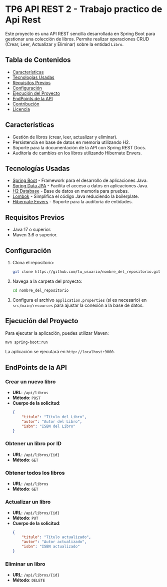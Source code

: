 # TP6 API REST 2 - Trabajo practico de Api Rest

Este proyecto es una API REST sencilla desarrollada en Spring Boot para gestionar una colección de libros. Permite realizar operaciones CRUD (Crear, Leer, Actualizar y Eliminar) sobre la entidad `Libro`.

## Tabla de Contenidos

- [Características](#características)
- [Tecnologías Usadas](#tecnologías-usadas)
- [Requisitos Previos](#requisitos-previos)
- [Configuración](#configuración)
- [Ejecución del Proyecto](#ejecución-del-proyecto)
- [EndPoints de la API](#endpoints-de-la-api)
- [Contribución](#contribución)
- [Licencia](#licencia)

## Características

- Gestión de libros (crear, leer, actualizar y eliminar).
- Persistencia en base de datos en memoria utilizando H2.
- Soporte para la documentación de la API con Spring REST Docs.
- Auditoría de cambios en los libros utilizando Hibernate Envers.

## Tecnologías Usadas

- [Spring Boot](https://spring.io/projects/spring-boot) - Framework para el desarrollo de aplicaciones Java.
- [Spring Data JPA](https://spring.io/projects/spring-data-jpa) - Facilita el acceso a datos en aplicaciones Java.
- [H2 Database](http://www.h2database.com/) - Base de datos en memoria para pruebas.
- [Lombok](https://projectlombok.org/) - Simplifica el código Java reduciendo la boilerplate.
- [Hibernate Envers](https://hibernate.org/orm/releases/6.4/#envers) - Soporte para la auditoría de entidades.

## Requisitos Previos

- Java 17 o superior.
- Maven 3.6 o superior.

## Configuración

1. Clona el repositorio:
   ```bash
   git clone https://github.com/tu_usuario/nombre_del_repositorio.git
   ```

2. Navega a la carpeta del proyecto:
   ```bash
   cd nombre_del_repositorio
   ```

3. Configura el archivo `application.properties` (si es necesario) en `src/main/resources` para ajustar la conexión a la base de datos.

## Ejecución del Proyecto

Para ejecutar la aplicación, puedes utilizar Maven:

```bash
mvn spring-boot:run
```

La aplicación se ejecutará en `http://localhost:9000`.

## EndPoints de la API

### Crear un nuevo libro

- **URL**: `/api/libros`
- **Método**: `POST`
- **Cuerpo de la solicitud**:
  ```json
  {
      "titulo": "Título del Libro",
      "autor": "Autor del Libro",
      "isbn": "ISBN del Libro"
  }
  ```

### Obtener un libro por ID

- **URL**: `/api/libros/{id}`
- **Método**: `GET`

### Obtener todos los libros

- **URL**: `/api/libros`
- **Método**: `GET`

### Actualizar un libro

- **URL**: `/api/libros/{id}`
- **Método**: `PUT`
- **Cuerpo de la solicitud**:
  ```json
  {
      "titulo": "Título actualizado",
      "autor": "Autor actualizado",
      "isbn": "ISBN actualizado"
  }
  ```

### Eliminar un libro

- **URL**: `/api/libros/{id}`
- **Método**: `DELETE`

